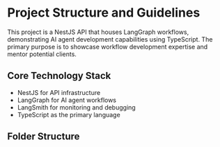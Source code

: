 # Project Structure and Guidelines

This project is a NestJS API that houses LangGraph workflows, demonstrating AI agent development capabilities using TypeScript. The primary purpose is to showcase workflow development expertise and mentor potential clients.

## Core Technology Stack
- NestJS for API infrastructure
- LangGraph for AI agent workflows
- LangSmith for monitoring and debugging
- TypeScript as the primary language

## Folder Structure 